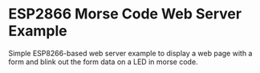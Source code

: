 # ESP2866 Morse Code Web Server Example
Simple ESP8266-based web server example to display a web page with a form and blink out the form data on a LED in morse code.
